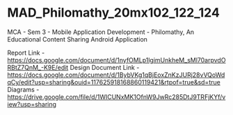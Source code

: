 # MAD_Philomathy_20mx102_122_124
MCA - Sem 3 - Mobile Application Development - Philomathy, An Educational Content Sharing Android Application

Report Link - https://docs.google.com/document/d/1nyfOMLp1lgimUnkheM_sMl70arpvdORBtZ7QnM_-K9E/edit
Design Document Link - https://docs.google.com/document/d/1BybVKg1qBjEoxZnKzJURj28vVQoWdqCy/edit?usp=sharing&ouid=117625918168860119421&rtpof=true&sd=true
Diagrams - https://drive.google.com/file/d/1WICUNxMK1OfnW9JwRc285DtJ9TRFjKYf/view?usp=sharing
